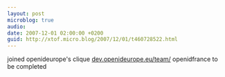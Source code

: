 ```yaml
---
layout: post
microblog: true
audio: 
date: 2007-12-01 02:00:00 +0200
guid: http://xtof.micro.blog/2007/12/01/t460728522.html
---
```

joined openideurope's clique [dev.openideurope.eu/team/](http://dev.openideurope.eu/team/)  openidfrance to be completed
